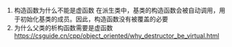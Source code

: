 1. 构造函数为什么不能是虚函数
在派生类中，基类的构造函数会被自动调用，用于初始化基类的成员。因此，构造函数没有被覆盖的必要
1. 为什么父类的析构函数需要是虚函数
https://csguide.cn/cpp/object_oriented/why_destructor_be_virtual.html